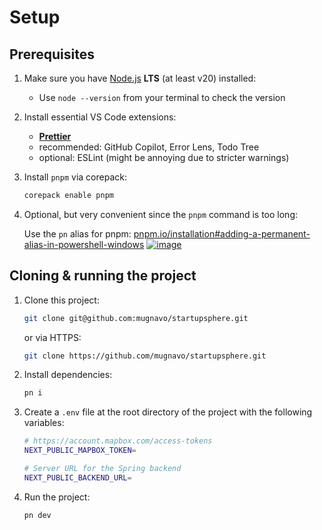 # Setup

## Prerequisites

1. Make sure you have [Node.js](https://nodejs.org/en/) **LTS** (at least v20) installed:
   - Use `node --version` from your terminal to check the version
2. Install essential VS Code extensions:
   - **[Prettier](https://marketplace.visualstudio.com/items?itemName=esbenp.prettier-vscode)**
   - recommended: GitHub Copilot, Error Lens, Todo Tree
   - optional: ESLint (might be annoying due to stricter warnings)
3. Install `pnpm` via corepack:
   ```sh
   corepack enable pnpm
   ```
4. Optional, but very convenient since the `pnpm` command is too long:

   Use the `pn` alias for pnpm: [pnpm.io/installation#adding-a-permanent-alias-in-powershell-windows](https://pnpm.io/installation#adding-a-permanent-alias-in-powershell-windows)
   [![image](https://github.com/mugnavo/startupsphere/assets/48910077/cc31c18e-9969-4024-a772-995b8d370b4e)](https://pnpm.io/installation#adding-a-permanent-alias-in-powershell-windows)

## Cloning & running the project

1. Clone this project:
   ```sh
   git clone git@github.com:mugnavo/startupsphere.git
   ```
   or via HTTPS:
   ```sh
   git clone https://github.com/mugnavo/startupsphere.git
   ```
2. Install dependencies:
   ```sh
   pn i
   ```
3. Create a `.env` file at the root directory of the project with the following variables:

   ```sh
   # https://account.mapbox.com/access-tokens
   NEXT_PUBLIC_MAPBOX_TOKEN=

   # Server URL for the Spring backend
   NEXT_PUBLIC_BACKEND_URL=
   ```

4. Run the project:
   ```sh
   pn dev
   ```
